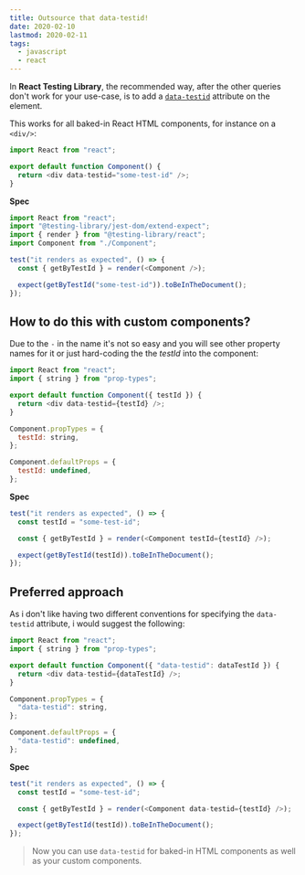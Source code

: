 ```yaml
---
title: Outsource that data-testid!
date: 2020-02-10
lastmod: 2020-02-11
tags:
  - javascript
  - react
---
```


In **React Testing Library**, the recommended way, after the other queries don't work for your use-case, is to add a [`data-testid`](https://testing-library.com/docs/dom-testing-library/api-queries#bytestid) attribute on the element.

This works for all baked-in React HTML components, for instance on a `<div/>`:

```javascript
import React from "react";

export default function Component() {
  return <div data-testid="some-test-id" />;
}
```

**Spec**

```javascript
import React from "react";
import "@testing-library/jest-dom/extend-expect";
import { render } from "@testing-library/react";
import Component from "./Component";

test("it renders as expected", () => {
  const { getByTestId } = render(<Component />);

  expect(getByTestId("some-test-id")).toBeInTheDocument();
});
```

## How to do this with custom components?

Due to the `-` in the name it's not so easy and you will see other property names for it or just hard-coding the the _testId_ into the component:

```javascript
import React from "react";
import { string } from "prop-types";

export default function Component({ testId }) {
  return <div data-testid={testId} />;
}

Component.propTypes = {
  testId: string,
};

Component.defaultProps = {
  testId: undefined,
};
```

**Spec**

```javascript
test("it renders as expected", () => {
  const testId = "some-test-id";

  const { getByTestId } = render(<Component testId={testId} />);

  expect(getByTestId(testId)).toBeInTheDocument();
});
```

## Preferred approach

As i don't like having two different conventions for specifying the `data-testid` attribute, i would suggest the following:

```javascript
import React from "react";
import { string } from "prop-types";

export default function Component({ "data-testid": dataTestId }) {
  return <div data-testid={dataTestId} />;
}

Component.propTypes = {
  "data-testid": string,
};

Component.defaultProps = {
  "data-testid": undefined,
};
```

**Spec**

```javascript
test("it renders as expected", () => {
  const testId = "some-test-id";

  const { getByTestId } = render(<Component data-testid={testId} />);

  expect(getByTestId(testId)).toBeInTheDocument();
});
```

> Now you can use `data-testid` for baked-in HTML components as well as your custom components.
